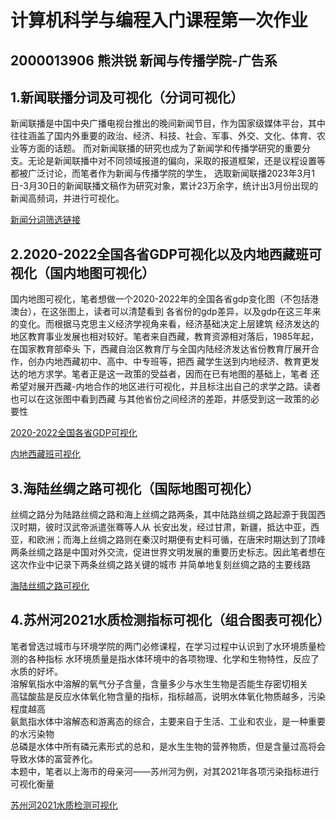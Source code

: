 # 计算机科学与编程入门课程第一次作业
## 2000013906 熊洪锐 新闻与传播学院-广告系
## 1.新闻联播分词及可视化（分词可视化）
新闻联播是中国中央广播电视台推出的晚间新闻节目，作为国家级媒体平台，其中往往涵盖了国内外重要的政治、经济、科技、社会、军事、外交、文化、体育、农业等方面的话题。
而对新闻联播的研究也成为了新闻学和传播学研究的重要分支。无论是新闻联播中对不同领域报道的偏向，采取的报道框架，还是议程设置等都被广泛讨论，而笔者作为新闻与传播学院的学生，
选取新闻联播2023年3月1日-3月30日的新闻联播文稿作为研究对象，累计23万余字，统计出3月份出现的新闻高频词，并进行可视化。

[新闻分词筛选链接]( https://xhrpku.github.io/XHRPKU1.github.io/新闻联播可视化两图合一.html)
## 2.2020-2022全国各省GDP可视化以及内地西藏班可视化（国内地图可视化）
国内地图可视化，笔者想做一个2020-2022年的全国各省gdp变化图（不包括港澳台），在这张图上，读者可以清楚看到
各省份的gdp差异，以及gdp在这三年来的变化。而根据马克思主义经济学视角来看，经济基础决定上层建筑
经济发达的地区教育事业发展也相对较好。笔者来自西藏，教育资源相对落后，1985年起，在国家教育部牵头
下，西藏自治区教育厅与全国内陆经济发达省份教育厅展开合作，创办内地西藏初中、高中、中专班等，把西
藏学生送到内地经济、教育更发达的地方求学。笔者正是这一政策的受益者，因而在已有地图的基础上，笔者
还希望对展开西藏-内地合作的地区进行可视化，并且标注出自己的求学之路。读者也可以在这张图中看到西藏
与其他省份之间经济的差距，并感受到这一政策的必要性

[2020-2022全国各省GDP可视化](https://xhrpku.github.io/XHRPKU1.github.io/2020-2022全国各省gdp汇总.html)

[内地西藏班可视化](https://xhrpku.github.io/XHRPKU1.github.io/西藏-内地相关1.html)
## 3.海陆丝绸之路可视化（国际地图可视化）
丝绸之路分为陆路丝绸之路和海上丝绸之路两条，其中陆路丝绸之路起源于我国西汉时期，彼时汉武帝派遣张骞等人从
长安出发，经过甘肃，新疆，抵达中亚，西亚，和欧洲；而海上丝绸之路则在秦汉时期便有史料可循，在唐宋时期达到了顶峰
两条丝绸之路是中国对外交流，促进世界文明发展的重要历史标志。因此笔者想在这次作业中记录下两条丝绸之路关键的城市
并简单地复刻丝绸之路的主要线路

[海陆丝绸之路可视化](https://xhrpku.github.io/XHRPKU1.github.io/国际地图可视化-丝绸之路.html)
## 4.苏州河2021水质检测指标可视化（组合图表可视化）
笔者曾选过城市与环境学院的两门必修课程，在学习过程中认识到了水环境质量检测的各种指标
水环境质量是指水体环境中的各项物理、化学和生物特性，反应了水质的好坏。  
溶解氧指水中溶解的氧气分子含量，含量多少与水生生物是否能生存密切相关  
高锰酸盐是反应水体氧化物含量的指标，指标越高，说明水体氧化物质越多，污染程度越高  
氨氮指水体中溶解态和游离态的综合，主要来自于生活、工业和农业，是一种重要的水污染物  
总磷是水体中所有磷元素形式的总和，是水生生物的营养物质，但是含量过高将会导致水体的富营养化。  
本题中，笔者以上海市的母亲河——苏州河为例，对其2021年各项污染指标进行可视化衡量

[苏州河2021水质检测可视化](https://xhrpku.github.io/XHRPKU1.github.io/苏州河2021水质检测可视化.html)


